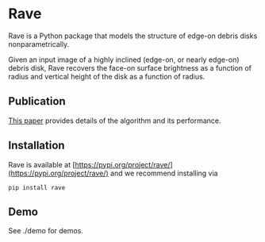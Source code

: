 # Rave

Rave is a Python package that models the structure of edge-on debris disks nonparametrically. 

Given an input image of a highly inclined (edge-on, or nearly edge-on) debris disk, Rave recovers the face-on surface brightness as a function of radius and vertical height of the disk as a function of radius. 

## Publication
[This paper]() provides details of the algorithm and its performance. 

## Installation
Rave is available at [https://pypi.org/project/rave/](https://pypi.org/project/rave/) and we recommend installing via

`pip install rave`

## Demo
See ./demo for demos.
